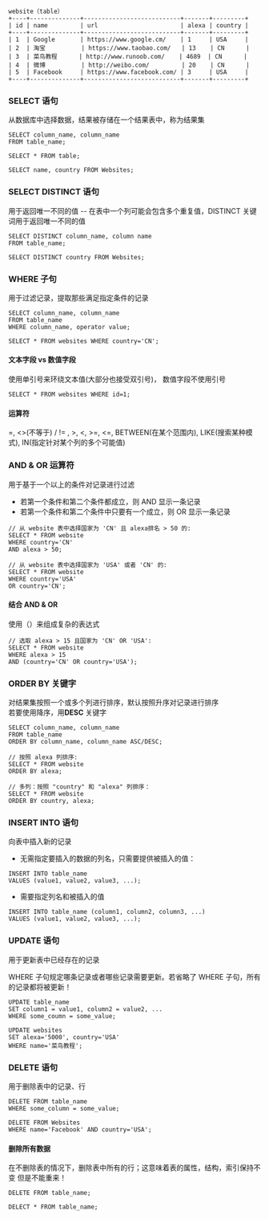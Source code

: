 ```
website（table）
+----+--------------+---------------------------+-------+---------+
| id | name         | url                       | alexa | country |
+----+--------------+---------------------------+-------+---------+
| 1  | Google       | https://www.google.cm/    | 1     | USA     |
| 2  | 淘宝          | https://www.taobao.com/   | 13    | CN      |
| 3  | 菜鸟教程      | http://www.runoob.com/    | 4689  | CN      |
| 4  | 微博          | http://weibo.com/         | 20    | CN      |
| 5  | Facebook     | https://www.facebook.com/ | 3     | USA     |
+----+--------------+---------------------------+-------+---------+
````

### SELECT 语句
从数据库中选择数据，结果被存储在一个结果表中，称为结果集
```mySQL
SELECT column_name, column_name
FROM table_name; 

SELECT * FROM table;

SELECT name, country FROM Websites;
```

### SELECT DISTINCT 语句
用于返回唯一不同的值 -- 在表中一个列可能会包含多个重复值，DISTINCT 关键词用于返回唯一不同的值
```mySQL
SELECT DISTINCT column_name, column name
FROM table_name;

SELECT DISTINCT country FROM Websites;
```

### WHERE 子句
用于过滤记录，提取那些满足指定条件的记录
```mySQL 
SELECT column_name, column_name 
FROM table_name
WHERE column_name, operator value;

SELECT * FROM websites WHERE country='CN';
```
#### 文本字段 vs 数值字段
使用单引号来环绕文本值(大部分也接受双引号)， 数值字段不使用引号
```mySQL
SELECT * FROM websites WHERE id=1;
```

#### 运算符
=, <>(不等于) / != , >, <, >=, <=, BETWEEN(在某个范围内), LIKE(搜索某种模式), IN(指定针对某个列的多个可能值)

### AND & OR 运算符
用于基于一个以上的条件对记录进行过滤
* 若第一个条件和第二个条件都成立，则 AND 显示一条记录
* 若第一个条件和第二个条件中只要有一个成立，则 OR 显示一条记录
```mySQL
// 从 website 表中选择国家为 'CN' 且 alexa排名 > 50 的: 
SELECT * FROM website
WHERE country='CN'
AND alexa > 50;

// 从 website 表中选择国家为 'USA' 或者 'CN' 的:
SELECT * FROM website
WHERE country='USA'
OR country='CN';
```
#### 结合 AND & OR 
使用（）来组成复杂的表达式
```mySQL
// 选取 alexa > 15 且国家为 'CN' OR 'USA':
SELECT * FROM website 
WHERE alexa > 15
AND (country='CN' OR country='USA');
```

### ORDER BY 关键字
对结果集按照一个或多个列进行排序，默认按照升序对记录进行排序  
若要使用降序，用**DESC** 关键字
```mySQL
SELECT column_name, column_name
FROM table_name
ORDER BY column_name, column_name ASC/DESC;

// 按照 alexa 列排序:
SELECT * FROM website
ORDER BY alexa;

// 多列：按照 "country" 和 "alexa" 列排序：
SELECT * FROM website
ORDER BY country, alexa; 
```

### INSERT INTO 语句
向表中插入新的记录
* 无需指定要插入的数据的列名，只需要提供被插入的值：
```MYSQL
INSERT INTO table_name
VALUES (value1, value2, value3, ...);
```
* 需要指定列名和被插入的值
```MYSQL
INSERT INTO table_name (column1, column2, column3, ...)
VALUES (value1, value2, value3, ...);
```

### UPDATE 语句
用于更新表中已经存在的记录

WHERE 子句规定哪条记录或者哪些记录需要更新。若省略了 WHERE 子句，所有的记录都将被更新！

```MYSQL
UPDATE table_name
SET column1 = value1, column2 = value2, ...
WHERE some_coumn = some_value;

UPDATE websites 
SET alexa='5000', country='USA' 
WHERE name='菜鸟教程';
```
### DELETE 语句
用于删除表中的记录、行
```MYSQL
DELETE FROM table_name
WHERE some_column = some_value;

DELETE FROM Websites
WHERE name='Facebook' AND country='USA';
```

#### 删除所有数据
在不删除表的情况下，删除表中所有的行；这意味着表的属性，结构，索引保持不变
但是不能重来！
```mysql
DELETE FROM table_name;

DELECT * FROM table_name;
```

